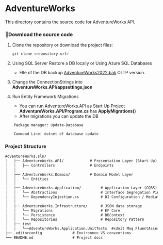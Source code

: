 # AdventureWorks

This directory contains the source code for AdventureWorks API.

### **📃Download the source code**

1. Clone the repository or download the project files:

   ```bash
   git clone <repository-url>
   ```

2. Using SQL Server Restore a DB locally or Using Azure SQL Databases

    - FIle of the DB backup [AdventureWorks2022.bak](https://learn.microsoft.com/en-us/sql/samples/adventureworks-install-configure?view=sql-server-ver16&tabs=ssms) OLTP version.

3. Change the ConnectionStrings into **AdventureWorks.API/appsettings.json**

4. Run Entity Framework Migrations

   - You can run AdventureWorks.API as Start Up Project **AdventureWorks.API/Program.cs** has **ApplyMigrations()**
   - After migrations you can update the DB

```bash
    Package manager: Update-Database
```

```bash
    Command Line: dotnet ef database update
```

### **Project Structure**

```txt
AdventureWorks.sln/
│   ├── AdventureWorks.API/            # Presentation Layer (Start Up)
│   │   ├── Controllers                # Endpoints
│   │
│   ├── AdventureWorks.Domain/         # Domain Model Layer
│   │   └── Entities
│   │
│   ├── AdventureWorks.Application/         # Application Layer (CQRS)
│   │   └── Abstractions                    # Interface Segregation Pinciple
│   │   └── DependencyInjection.cs          # DI Configuration / Mediatr
│   │
│   ├── AdventureWorks.Infrastructure/      # JSON data storage
│   │   └── Migrations                      # EF Core
│   │   └── Persistence                     # DBContext
│   │   └── Repositories                    # Repository Pattern
│   ├── test
│   │   └──AdventureWorks.Application.UnitTests  #xUnit Moq FluentAssertions
├── .editorconfig              # Environmen VS conventions
└── README.md                  # Project docs
```
